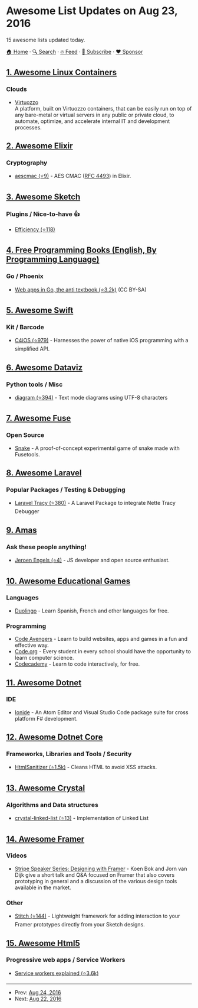 # Awesome List Updates on Aug 23, 2016

15 awesome lists updated today.

[🏠 Home](/README.md) · [🔍 Search](https://www.trackawesomelist.com/search/) · [🔥 Feed](https://www.trackawesomelist.com/rss.xml) · [📮 Subscribe](https://trackawesomelist.us17.list-manage.com/subscribe?u=d2f0117aa829c83a63ec63c2f&id=36a103854c) · [❤️  Sponsor](https://github.com/sponsors/theowenyoung)



## [1. Awesome Linux Containers](/content/Friz-zy/awesome-linux-containers/README.md)

### Clouds

*   [Virtuozzo](https://virtuozzo.com)\
    A platform, built on Virtuozzo containers, that can be easily run on top of any bare-metal or virtual servers in any public or private cloud, to automate, optimize, and accelerate internal IT and development processes.

## [2. Awesome Elixir](/content/h4cc/awesome-elixir/README.md)

### Cryptography

*   [aescmac (⭐9)](https://github.com/kleinernik/elixir-aes-cmac) - AES CMAC ([RFC 4493](https://tools.ietf.org/html/rfc4493)) in Elixir.

## [3. Awesome Sketch](/content/diessica/awesome-sketch/README.md)

### Plugins / Nice-to-have :thumbsup:

*   [Efficiency (⭐118)](https://github.com/x-raizor/Efficiency)

## [4. Free Programming Books (English, By Programming Language)](/content/EbookFoundation/free-programming-books/README.md)

### Go / Phoenix

*   [Web apps in Go, the anti textbook (⭐3.2k)](https://github.com/thewhitetulip/web-dev-golang-anti-textbook/) (CC BY-SA)

## [5. Awesome Swift](/content/matteocrippa/awesome-swift/README.md)

### Kit / Barcode

*   [C4iOS (⭐979)](https://github.com/C4Labs/C4iOS) - Harnesses the power of native iOS programming with a simplified API.

## [6. Awesome Dataviz](/content/javierluraschi/awesome-dataviz/README.md)

### Python tools / Misc

*   [diagram (⭐394)](https://github.com/tehmaze/diagram) - Text mode diagrams using UTF-8 characters

## [7. Awesome Fuse](/content/fuse-compound/awesome-fuse/README.md)

### Open Source

*   [Snake](https://bitbucket.org/uzeidurs/fuse-snake/) - A proof-of-concept experimental game of snake made with Fusetools.

## [8. Awesome Laravel](/content/chiraggude/awesome-laravel/README.md)

### Popular Packages / Testing & Debugging

*   [Laravel Tracy (⭐380)](https://github.com/recca0120/laravel-tracy) - A Laravel Package to integrate Nette Tracy Debugger

## [9. Amas](/content/sindresorhus/amas/README.md)

### Ask these people anything!

*   [Jeroen Engels (⭐4)](https://github.com/jfmengels/ama) - JS developer and open source enthusiast.

## [10. Awesome Educational Games](/content/yrgo/awesome-educational-games/README.md)

### Languages

*   [Duolingo](https://www.duolingo.com/) - Learn Spanish, French and other languages for free.

### Programming

*   [Code Avengers](https://www.codeavengers.com/) - Learn to build websites, apps and games in a fun and effective way.
*   [Code.org](https://code.org/) - Every student in every school should have the opportunity to learn computer science.
*   [Codecademy](https://www.codecademy.com/) - Learn to code interactively, for free.

## [11. Awesome Dotnet](/content/quozd/awesome-dotnet/README.md)

### IDE

*   [Ionide](http://ionide.io/) - An Atom Editor and Visual Studio Code package suite for cross platform F# development.

## [12. Awesome Dotnet Core](/content/thangchung/awesome-dotnet-core/README.md)

### Frameworks, Libraries and Tools / Security

*   [HtmlSanitizer (⭐1.5k)](https://github.com/mganss/HtmlSanitizer) - Cleans HTML to avoid XSS attacks.

## [13. Awesome Crystal](/content/veelenga/awesome-crystal/README.md)

### Algorithms and Data structures

*   [crystal-linked-list (⭐13)](https://github.com/abvdasker/crystal-linked-list) - Implementation of Linked List

## [14. Awesome Framer](/content/podo/awesome-framer/README.md)

### Videos

*   [Stripe Speaker Series: Designing with Framer](https://www.youtube.com/watch?v=mqk9Fw8FKLY) - Koen Bok and Jorn van Dijk give a short talk and Q\&A focused on Framer that also covers prototyping in general and a discussion of the various design tools available in the market.

### Other

*   [Stitch (⭐144)](https://github.com/mattsjohnston/stitch) - Lightweight framework for adding interaction to your Framer prototypes directly from your Sketch designs.

## [15. Awesome Html5](/content/diegocard/awesome-html5/README.md)

### Progressive web apps / Service Workers

*   [Service workers explained (⭐3.6k)](https://github.com/w3c/ServiceWorker/blob/master/explainer.md)

---

- Prev: [Aug 24, 2016](/content/2016/08/24/README.md)
- Next: [Aug 22, 2016](/content/2016/08/22/README.md)